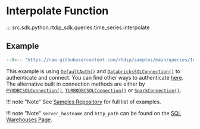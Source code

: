 # Interpolate Function
::: src.sdk.python.rtdip_sdk.queries.time_series.interpolate

## Example
```python
--8<-- "https://raw.githubusercontent.com/rtdip/samples/main/queries/Interpolate/interpolate.py"
```

This example is using [```DefaultAuth()```](../../../authentication/azure.md) and [```DatabricksSQLConnection()```](../../connectors/db-sql-connector.md) to authenticate and connect. You can find other ways to authenticate [here](../../../authentication/azure.md). The alternative built in connection methods are either by [```PYODBCSQLConnection()```](../../connectors/pyodbc-sql-connector.md), [```TURBODBCSQLConnection()```](../../connectors/turbodbc-sql-connector.md) or [```SparkConnection()```](../../connectors/spark-connector.md).

!!! note "Note"
    See [Samples Repository](https://github.com/rtdip/samples/tree/main/queries) for full list of examples.

!!! note "Note"
    </b>```server_hostname``` and ```http_path``` can be found on the [SQL Warehouses Page](../../../../queries/databricks/sql-warehouses.md). <br />

